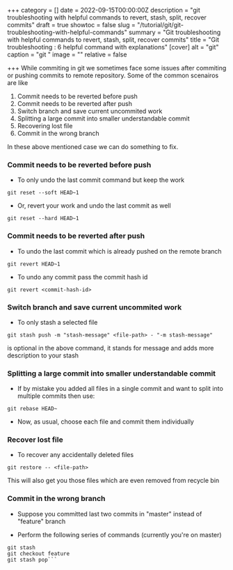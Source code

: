+++
category = []
date = 2022-09-15T00:00:00Z
description = "git troubleshooting with helpful commands to revert, stash, split, recover commits"
draft = true
showtoc = false
slug = "/tutorial/git/git-troubleshooting-with-helpful-commands"
summary = "Git troubleshooting with helpful commands to revert, stash, split, recover commits"
title = "Git troubleshooting : 6 helpful command with explanations"
[cover]
alt = "git"
caption = "git "
image = ""
relative = false

+++
While commiting in git we sometimes face some issues after commiting or pushing commits to remote repository. Some of the common scenairos are like

1. Commit needs to be reverted before push
2. Commit needs to be reverted after push
3. Switch branch and save current uncommited work
4. Splitting a large commit into smaller understandable commit
5. Recovering lost file
6. Commit in the wrong branch

In these above mentioned case we can do something to fix.



### Commit needs to be reverted before push

* To only undo the last commit command but keep the work

`git reset --soft HEAD~1`

* Or, revert your work and undo the last commit as well

`git reset --hard HEAD~1`



### Commit needs to be reverted after push

* To undo the last commit which is already pushed on the remote branch

`git revert HEAD~1`

* To undo any commit pass the commit hash id

```git revert <commit-hash-id>```




### Switch branch and save current uncommited work

- To only stash a selected file 

```git stash push -m "stash-message" <file-path> - "-m stash-message"```

is optional in the above command, it stands for message and adds more description to your stash



### Splitting a large commit into smaller understandable commit

- If by mistake you added all files in a single commit and want to split into multiple commits then use:

```git rebase HEAD~```

- Now, as usual, choose each file and commit them individually




### Recover lost file

- To recover any accidentally deleted files

```git restore -- <file-path>```

This will also get you those files which are even removed from recycle bin



### Commit in the wrong branch

- Suppose you committed last two commits in "master" instead of "feature" branch

- Perform the following series of commands (currently you're on master)

```git reset HEAD~2
git stash
git checkout feature
git stash pop```